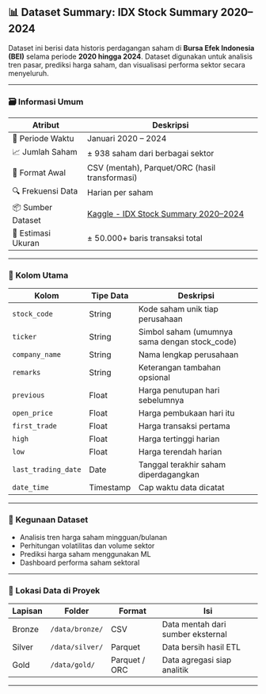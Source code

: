 ## 📊 Dataset Summary: IDX Stock Summary 2020–2024

Dataset ini berisi data historis perdagangan saham di **Bursa Efek Indonesia (BEI)** selama periode **2020 hingga 2024**. Dataset digunakan untuk analisis tren pasar, prediksi harga saham, dan visualisasi performa sektor secara menyeluruh.

---

### 🗃️ Informasi Umum

| Atribut            | Deskripsi                                                  |
|--------------------|------------------------------------------------------------|
| 📅 Periode Waktu   | Januari 2020 – 2024                                        |
| 📈 Jumlah Saham    | ± 938 saham dari berbagai sektor                           |
| 📁 Format Awal     | CSV (mentah), Parquet/ORC (hasil transformasi)             |
| 🔍 Frekuensi Data  | Harian per saham                                           |
| 📦 Sumber Dataset  | [Kaggle - IDX Stock Summary 2020–2024](https://kaggle.com) |
| 🧮 Estimasi Ukuran | ± 50.000+ baris transaksi total                            |

---

### 🧩 Kolom Utama

| Kolom               | Tipe Data   | Deskripsi                                                |
|---------------------|-------------|----------------------------------------------------------|
| `stock_code`        | String      | Kode saham unik tiap perusahaan                          |
| `ticker`            | String      | Simbol saham (umumnya sama dengan stock_code)           |
| `company_name`      | String      | Nama lengkap perusahaan                                  |
| `remarks`           | String      | Keterangan tambahan opsional                             |
| `previous`          | Float       | Harga penutupan hari sebelumnya                          |
| `open_price`        | Float       | Harga pembukaan hari itu                                 |
| `first_trade`       | Float       | Harga transaksi pertama                                  |
| `high`              | Float       | Harga tertinggi harian                                   |
| `low`               | Float       | Harga terendah harian                                    |
| `last_trading_date` | Date        | Tanggal terakhir saham diperdagangkan                    |
| `date_time`         | Timestamp   | Cap waktu data dicatat                                   |

---

### 🧠 Kegunaan Dataset

- Analisis tren harga saham mingguan/bulanan
- Perhitungan volatilitas dan volume sektor
- Prediksi harga saham menggunakan ML
- Dashboard performa saham sektoral

---

### 📂 Lokasi Data di Proyek

| Lapisan   | Folder                     | Format           | Isi                          |
|-----------|----------------------------|------------------|-------------------------------|
| Bronze    | `/data/bronze/`            | CSV              | Data mentah dari sumber eksternal |
| Silver    | `/data/silver/`            | Parquet          | Data bersih hasil ETL        |
| Gold      | `/data/gold/`              | Parquet / ORC    | Data agregasi siap analitik  |

---

